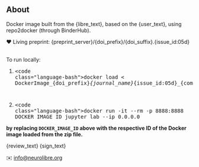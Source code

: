 ## About 

Docker image built from the {libre_text}, based on the {user_text}, using repo2docker (through BinderHub). 

❤️ Living preprint: {preprint_server}/{doi_prefix}/{doi_suffix}.{issue_id:05d}

<br> To run locally: <ol> <li><pre><code class=\"language-bash\">docker load < DockerImage_{doi_prefix}_{journal_name}_{issue_id:05d}_{commit_fork}.tar.gz</code><pre></li><li><pre><code class=\"language-bash\">docker run -it --rm -p 8888:8888 DOCKER_IMAGE_ID jupyter lab --ip 0.0.0.0</code></pre> </li></ol> <p><strong>by replacing <code>DOCKER_IMAGE_ID</code> above with the respective ID of the Docker image loaded from the zip file.</strong></p> 

{review_text} 
{sign_text}

✉️ info@neurolibre.org